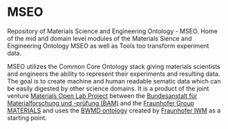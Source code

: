 # MSEO
Repository of Materials Science and Engineering Ontology - MSEO.
Home of the mid and domain level modules of the Materials Sience and Engineering Ontology MSEO as well as Tools too transform experiment data.

MSEO utilizes the Common Core Ontology stack giving materials scientists and engineers the ability to represent their experiments and resulting data. The goal is to create machine and human readable sematic data which can be easily digested by other science domains.  It is a product of the joint venture [Materials Open Lab Project](https://matolab.materials.digital/) between the [Bundesanstalt für Materialforschung und -prüfung (BAM)](https://www.bam.de) and the [Fraunhofer Group MATERIALS](https://www.materials.fraunhofer.de) and uses the [BWMD ontology](https://matportal.org/ontologies/BWMD-MID) created by [Fraunhofer IWM](https://www.iwm.fraunhofer.de) as a starting point.
